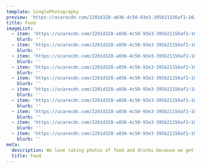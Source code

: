 ```yaml
---
template: SinglePhotography
preview: 'https://ucarecdn.com/2201d328-a036-4c50-93e3-395b21156af1~10/nth/6/'
title: Food
imageList:
  - item: 'https://ucarecdn.com/2201d328-a036-4c50-93e3-395b21156af1~10/nth/0/'
    blurb: ''
  - item: 'https://ucarecdn.com/2201d328-a036-4c50-93e3-395b21156af1~10/nth/1/'
    blurb: ''
  - item: 'https://ucarecdn.com/2201d328-a036-4c50-93e3-395b21156af1~10/nth/2/'
    blurb: ''
  - item: 'https://ucarecdn.com/2201d328-a036-4c50-93e3-395b21156af1~10/nth/3/'
    blurb: ''
  - item: 'https://ucarecdn.com/2201d328-a036-4c50-93e3-395b21156af1~10/nth/4/'
    blurb: ''
  - item: 'https://ucarecdn.com/2201d328-a036-4c50-93e3-395b21156af1~10/nth/5/'
    blurb: ''
  - item: 'https://ucarecdn.com/2201d328-a036-4c50-93e3-395b21156af1~10/nth/6/'
    blurb: ''
  - item: 'https://ucarecdn.com/2201d328-a036-4c50-93e3-395b21156af1~10/nth/7/'
    blurb: ''
  - item: 'https://ucarecdn.com/2201d328-a036-4c50-93e3-395b21156af1~10/nth/8/'
    blurb: ''
  - item: 'https://ucarecdn.com/2201d328-a036-4c50-93e3-395b21156af1~10/nth/9/'
    blurb: ''
meta:
  description: We love taking photos of food and drinks because we get to taste it all!
  title: Food
---
```

